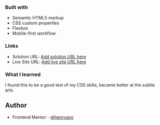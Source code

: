 ### Built with

- Semantic HTML5 markup
- CSS custom properties
- Flexbox
- Mobile-first workflow

### Links

- Solution URL: [Add solution URL here](https://your-solution-url.com)
- Live Site URL: [Add live site URL here](https://your-live-site-url.com)

### What I learned

I found this to be a good test of my CSS skills, became better at the subtle arts. 


## Author
- Frontend Mentor - [@henryayo](https://www.frontendmentor.io/profile/henryayo)


